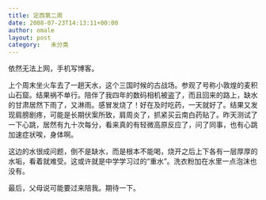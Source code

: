 ```yaml
---
title: 定西第二周
date: 2008-07-23T14:13:11+00:00
author: omale
layout: post
category:   未分类  
---
```

依然无法上网，手机写博客。

上个周末坐火车去了一趟天水，这个三国时候的古战场。参观了号称小敦煌的麦积山石窟。结果祸不单行。陪伴了我四年的数码相机被盗了，而且回来的路上，缺水的甘肃居然下雨了，又淋雨。感冒发烧了！好在及时吃药，一天就好了。结果又发现肩膀剧疼，可能是长期伏案所致，肩周炎了，抓紧买云南白药贴了。昨天测试了一下心跳，居然有九十次每分，看来真的有轻微高原反应了，问了同事，也有心跳加速症状唉，身体啊。

这边的水很成问题，倒不是缺水，而是根本不能喝，烧开之后上下各有一层厚厚的水垢，看着就难受。这或许就是中学学习过的“重水”。洗衣粉加在水里一点泡沫也没有。

最后，父母说可能要过来陪我。期待一下。